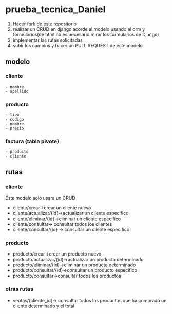 # prueba_tecnica_Daniel
1. Hacer fork de este repositorio
2. realizar un CRUD en django acorde al modelo usando el orm y formularios(de html no es necesario mirar los formularios de Django)
3. implementar las rutas solicitadas
4. subir los cambios y hacer un PULL REQUEST  de este modelo 
## modelo
### cliente 
    - nombre
    - apellido
### producto
    - tipo
    - codigo
    - nombre
    - precio
### factura (tabla pivote)
    - producto
    - cliente
## rutas
### cliente
   Este modelo solo usara un CRUD 
   - cliente/crear->crear un cliente nuevo
   - cliente/actualizar/{id}->actualizar un cliente especifico
   - cliente/eliminar/{id}->eliminar un cliente especifico
   - cliente/consultar-> consultar todos los clientes
   - cliente/consultar/{id} -> consultar un cliente especifico
### producto
   - producto/crear->crear un producto nuevo
   - producto/actualizar/{id}->actualizar un producto determinado
   - producto/eliminar/{id}->eliminar un producto determinado
   - producto/consultar/{id}->consultar un producto especifico
   - producto/consultar->consultar todos los productos
    
### otras rutas
  - ventas/{cliente_id}-> consultar todos los productos que ha comprado un cliente determinado y el total
    
